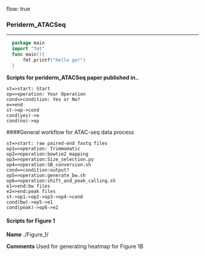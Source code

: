 flow: true

### Periderm_ATACSeq

---------------
```go
  package main
  import "fmt"
  func main(){
      fmt.printf("hello go!")
  }　
```


**Scripts for periderm_ATACSeq paper published in..**


```flow
st=>start: Start
op=>operation: Your Operation
cond=>condition: Yes or No?
e=>end
st->op->cond
cond(yes)->e
cond(no)->op
```


####General workflow for ATAC-seq data process

```flow
st=>start: raw paired-end fastq files
op1=>operation: Trimmomatic
op2=>operation:bowtie2 mapping
op3=>operation:Size_selection.py
op4=>operation:SB_conversion.sh
cond=>condition:output?
op5=>operation:generate_bw.sh
op6=>operation:shift_and_peak_calling.sh
e1=>end:bw files
e2=>end:peak files
st->op1->op2->op3->op4->cond
cond(bw)->op5->e1
cond(peak)->op6->e2
```

#### Scripts for Figure 1

**Name** ./Figure_1/

**Comments** Used for generating heatmap for Figure 1B



